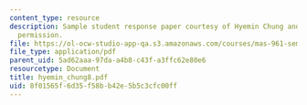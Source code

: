 ```yaml
---
content_type: resource
description: Sample student response paper courtesy of Hyemin Chung and used with
  permission.
file: https://ol-ocw-studio-app-qa.s3.amazonaws.com/courses/mas-961-seminar-on-deep-engagement-fall-2004/8f01565f6d35f58bb42e5b5c3cfc00ff_hyemin_chung8.pdf
file_type: application/pdf
parent_uid: 5ad62aaa-97da-a4b8-c43f-a3ffc62e80e6
resourcetype: Document
title: hyemin_chung8.pdf
uid: 8f01565f-6d35-f58b-b42e-5b5c3cfc00ff
---
```

